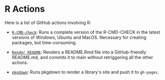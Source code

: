 # R Actions

Here is a list of GitHub actions involving R:

- [`R-CMD-check`](R-CMD-check.yaml): Runs a complete version of the R-CMD-CHECK in the latest versions of Windows, Ubuntu and MacOS. Necessary for creating packages, but time-consuming.

- [`Render README`](render-readme.yaml): Renders a README.Rmd file into a GitHub-friendly README.md, and commits it to main without retriggering all the other actions.

- [`pkgdown`](pkgdown.yaml): Runs pkgdown to render a library's site and push it to `gh-pages`.